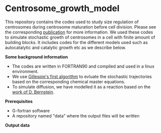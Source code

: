 # Centrosome_growth_model
This repository contains the codes used to study size regulation of centrosomes during centrosome maturation before cell division. Please see the corresponding [publication](https://duckduckgo.com) for more information. We used these codes to simulate stochastic growth of centrosomes in a cell with finite amount of building blocks. It includes codes for the different models used such as autocatalytic and catalytic growth etc as we describe below.  

**Some background information**
* The codes are written in FORTRAN90 and compiled and used in a linux environment.
* We use [Gillespie's first algorithm](https://pubs.acs.org/doi/10.1021/j100540a008) to evluate the stochastic trajectories based on the corresponding chemical master equations.
* To simulate diffusion, we have modelled it as a reaction based on the [work of D. Bernstein](https://doi.org/10.1103/PhysRevE.71.041103).

**Prerequisites**
* G-fortran software
* A repository named "data" where the output files will be written

**Output data**




[1]: [https://pubs.acs.org/doi/10.1021/j100540a008] 'T.D. Gillespie, Exact stochastic simulation of coupled chemical reactions, J Chem. Phys., 1977'
[2]: [https://doi.org/10.1103/PhysRevE.71.041103] 'D. Bernstein, Simulating mesoscopic reaction-diffusion systems using the Gillespie algorithm, Phys. Rev. E, 2005'

